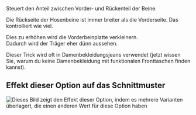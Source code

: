 Steuert den Anteil zwischen Vorder- und Rückenteil der Beine.

Die Rückseite der Hosenbeine ist immer breiter als die Vorderseite. Das kontrolliert wie viel.

<Note>

Dies zu erhöhen wird die Vorderbeinplatte verkleinern.\
Dadurch wird der Träger eher dünn aussehen.

Dieser Trick wird oft in Damenbekleidungsjeans
verwendet (jetzt wissen Sie, warum du keine Damenbekleidung mit funktionalen Fronttaschen finden kannst).

</Note>

## Effekt dieser Option auf das Schnittmuster

![Dieses Bild zeigt den Effekt dieser Option, indem es mehrere Varianten überlagert, die einen anderen Wert für diese Option haben](charlie_legbalance_sample.svg "Effekt dieser Option auf das Schnittmuster")
